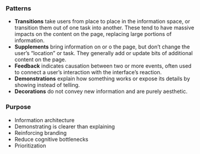 ### Patterns
* **Transitions** take users from place to place in the information space, or transition them out of one task into another. These tend to have massive impacts on the content on the page, replacing large portions of information.
* **Supplements** bring information on or o  the page, but don’t change the user’s “location” or task. They generally add or update bits of additional content on the page.
* **Feedback** indicates causation between two or more events, often used to connect a user’s interaction with the interface’s reaction.
* **Demonstrations** explain how something works or expose its details by showing instead of telling.
* **Decorations** do not convey new information and are purely aesthetic.

### Purpose
* Information architecture
* Demonstrating is clearer than explaining
* Reinforcing branding
* Reduce cognitive bottlenecks
* Prioritization
